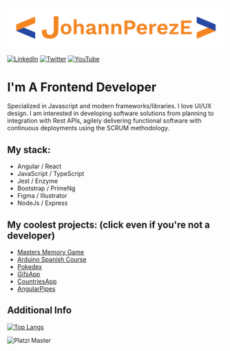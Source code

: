 

<img alt="Logo" src="assets/johannLogo.png" />

[<img  alt="LinkedIn" src="https://img.shields.io/badge/LinkedIn-0077B5?style=for-the-badge&logo=linkedin&logoColor=white" />](https://www.linkedin.com/in/johannpereze/) [<img alt="Twitter" src="https://img.shields.io/badge/Twitter-1DA1F2?style=for-the-badge&logo=twitter&logoColor=white" />](https://twitter.com/johannpereze) [<img alt="YouTube" src="https://img.shields.io/badge/YouTube-FF0000?style=for-the-badge&logo=youtube&logoColor=white" />](https://www.youtube.com/c/johannPerezE)

# I'm A Frontend Developer
Specialized in Javascript and modern frameworks/libraries. I love UI/UX design. I am interested in developing software solutions from planning to integration with Rest APIs, agilely delivering functional software with continuous deployments using the SCRUM methodology.

## My stack:

- Angular / React
- JavaScript / TypeScript
- Jest / Enzyme
- Bootstrap / PrimeNg
- Figma / Illustrator
- NodeJs / Express

## My coolest projects: (click even if you're not a developer)

 - [Masters Memory Game](https://masters-memory.netlify.app/)
 - [Arduino Spanish Course](https://www.youtube.com/playlist?list=PLyLh25DppBIe40j3VBAslnVfs4Pz-B3ZB) 
 - [Pokedex](https://johannpereze.github.io/pokedex/)
 - [GifsApp](https://gifappbyjohannpereze.netlify.app/) 
 - [CountriesApp](https://countrys-by-johannpereze.netlify.app/)
 - [AngularPipes](https://angular-pipes-johannpereze.netlify.app/)

## Additional Info

[![Top Langs](https://github-readme-stats.vercel.app/api/top-langs/?username=johannpereze&layout=compact)](https://github.com/anuraghazra/github-readme-stats)

![Platzi Master](https://img.shields.io/badge/Platzi%20Master-C8-95ca3e)

<!---
johannpereze/johannpereze is a ✨ special ✨ repository because its `README.md` (this file) appears on your GitHub profile.
You can click the Preview link to take a look at your changes.
--->
